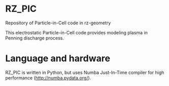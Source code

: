 # RZ_PIC
Repository of Particle-in-Cell code in rz-geometry

This electrostatic Particle-in-Cell code provides modeling plasma in Penning discharge process. 

# Language and hardware

RZ_PIC is written in Python, but uses Numba Just-In-Time compiler for high performance (http://numba.pydata.org/).
